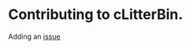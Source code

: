 # Contributing to cLitterBin.  
Adding an [issue](https://github.com/Oblivious-Oblivious/cDataLib/issues)
